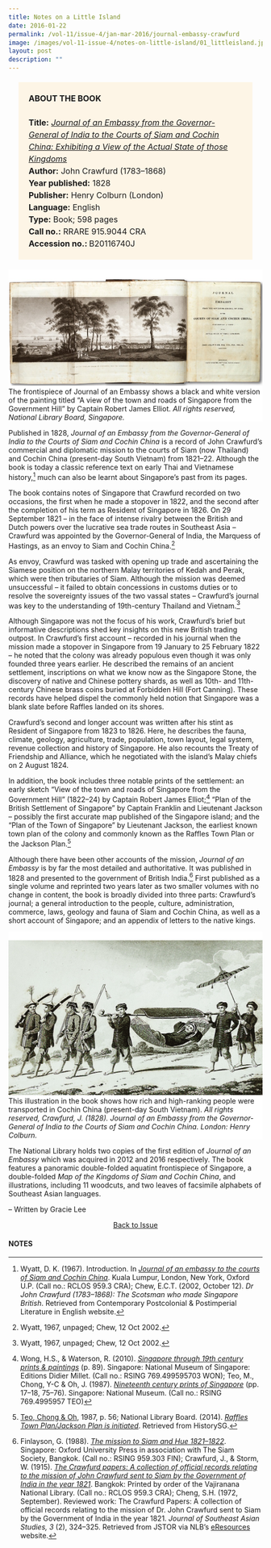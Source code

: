 ```yaml
---
title: Notes on a Little Island
date: 2016-01-22
permalink: /vol-11/issue-4/jan-mar-2016/journal-embassy-crawfurd
image: /images/vol-11-issue-4/notes-on-little-island/01_littleisland.jpg
layout: post
description: ""
---
```

<span style="background-colour: #fdf5e6; padding: 20px; margin: 20px; background:#fdf5e6; display:block; font-size:1rem; line-height:1.5rem;"><b>ABOUT THE BOOK</b>
<br><br>
<b>Title:</b> <i><a href="https://eservice.nlb.gov.sg/item_holding.aspx?bid=14368093">Journal of an Embassy from the Governor-General of India to the Courts of Siam and Cochin China: Exhibiting a View of the Actual State of those Kingdoms</a></i>
<br>
<b>Author:</b> John Crawfurd (1783–1868)
<br>
<b>Year published:</b> 1828 <br>
<b>Publisher:</b> Henry Colburn (London)
<br>
<b>Language:</b> English
<br>
<b>Type:</b> Book; 598 pages
<br>
<b>Call no.:</b> RRARE 915.9044 CRA
<br>
<b>Accession no.: </b>B20116740J</span>

<div style="background-color: white;"><br><img src="/images/vol-11-issue-4/notes-on-little-island/01a_littleisland.jpg">The frontispiece of Journal of an Embassy shows a black and white version of the painting titled “A view of the town and roads of Singapore from the Government Hill” by Captain Robert James Elliot. <i>All rights reserved, National Library Board, Singapore.</i></div>

Published in 1828, *Journal of an Embassy from the Governor-General of India to the Courts of Siam and Cochin China* is a record of John Crawfurd’s commercial and diplomatic mission to the courts of Siam (now Thailand) and Cochin China (present-day South Vietnam) from 1821–22. Although the book is today a classic reference text on early Thai and Vietnamese history,[^1] much can also be learnt about Singapore’s past from its pages.

The book contains notes of Singapore that Crawfurd recorded on two occasions, the first when he made a stopover in 1822, and the second after the completion of his term as Resident of Singapore in 1826. On 29 September 1821 – in the face of intense rivalry between the British and Dutch powers over the lucrative sea trade routes in Southeast Asia – Crawfurd was appointed by the Governor-General of India, the Marquess of Hastings, as an envoy to Siam and Cochin China.[^2]

As envoy, Crawfurd was tasked with opening up trade and ascertaining the Siamese position on the northern Malay territories of Kedah and Perak, which were then tributaries of Siam. Although the mission was deemed unsuccessful – it failed to obtain concessions in customs duties or to resolve the sovereignty issues of the two vassal states – Crawfurd’s journal was key to the understanding of 19th-century Thailand and Vietnam.[^3]

Although Singapore was not the focus of his work, Crawfurd’s brief but informative descriptions shed key insights on this new British trading outpost. In Crawfurd’s first account – recorded in his journal when the mission made a stopover in Singapore from 19 January to 25 February 1822 – he noted that the colony was already populous even though it was only founded three years earlier. He described the remains of an ancient settlement, inscriptions on what we know now as the Singapore Stone, the discovery of native and Chinese pottery shards, as well as 10th- and 11th-century Chinese brass coins buried at Forbidden Hill (Fort Canning). These records have helped dispel the commonly held notion that Singapore was a blank slate before Raffles landed on its shores.

Crawfurd’s second and longer account was written after his stint as Resident of Singapore from 1823 to 1826. Here, he describes the fauna, climate, geology, agriculture, trade, population, town layout, legal system, revenue collection and history of Singapore. He also recounts the Treaty of Friendship and Alliance, which he negotiated with the island’s Malay chiefs on 2 August 1824.

In addition, the book includes three notable prints of the settlement: an early sketch “View of the town and roads of Singapore from the Government Hill” (1822–24) by Captain Robert James Elliot;[^4] “Plan of the British Settlement of Singapore” by Captain Franklin and Lieutenant Jackson – possibly the first accurate map published of the Singapore island; and the “Plan of the Town of Singapore” by Lieutenant Jackson, the earliest known town plan of the colony and commonly known as the Raffles Town Plan or the Jackson Plan.[^5]

Although there have been other accounts of the mission, *Journal of an Embassy* is by far the most detailed and authoritative. It was published in 1828 and presented to the government of British India.[^6] First published as a single volume and reprinted two years later as two smaller volumes with no change in content, the book is broadly divided into three parts: Crawfurd’s journal; a general introduction to the people, culture, administration, commerce, laws, geology and fauna of Siam and Cochin China, as well as a short account of Singapore; and an appendix of letters to the native kings.

<div style="background-color: white;"><br><img src="/images/vol-11-issue-4/notes-on-little-island/02_littleisland.jpg">This illustration in the book shows how rich and high-ranking people were transported in Cochin China (present-day South Vietnam). <i>All rights reserved, Crawfurd, J. (1828). Journal of an Embassy from the Governor-General of India to the Courts of Siam and Cochin China. London: Henry Colburn.</i></div>

The National Library holds two copies of the first edition of *Journal of an Embassy* which was acquired in 2012 and 2016 respectively. The book features a panoramic double-folded aquatint frontispiece of Singapore, a double-folded *Map of the Kingdoms of Siam and Cochin China*, and illustrations, including 11 woodcuts, and two leaves of facsimile alphabets of Southeast Asian languages.

– Written by Gracie Lee

<a href="/vol-11/issue-4/jan-mar-2016/"><center>Back to Issue</center></a>

#### **NOTES**

[^1]:Wyatt, D. K. (1967). Introduction. In *[Journal of an embassy to the courts of Siam and Cochin China](http://eservice.nlb.gov.sg/item_holding_s.aspx?bid=90035)*. Kuala Lumpur, London, New York, Oxford U.P. (Call no.: RCLOS 959.3 CRA); Chew, E.C.T. (2002, October 12). *Dr John Crawfurd (1783–1868): The Scotsman who made Singapore British*. Retrieved from Contemporary Postcolonial & Postimperial Literature in English website.

[^2]:Wyatt, 1967, unpaged; Chew, 12 Oct 2002.

[^3]:Wyatt, 1967, unpaged; Chew, 12 Oct 2002.

[^4]:Wong, H.S., & Waterson, R. (2010). *[Singapore through 19th century prints & paintings](http://eservice.nlb.gov.sg/item_holding_s.aspx?bid=13313091)* (p. 89). Singapore: National Museum of Singapore: Editions Didier Millet. (Call no.: RSING 769.499595703 WON); Teo, M., Chong, Y-C & Oh, J. (1987). *[Nineteenth century prints of Singapore](http://eservice.nlb.gov.sg/item_holding_s.aspx?bid=4413294)* (pp. 17–18, 75–76). Singapore: National Museum. (Call no.: RSING 769.4995957 TEO)

[^5]:[Teo, Chong & Oh](http://eservice.nlb.gov.sg/item_holding_s.aspx?bid=4413294), 1987, p. 56; National Library Board. (2014). *[Raffles Town Plan/Jackson Plan is initiated](http://eresources.nlb.gov.sg/history/events/d489ee4f-a03b-42df-a88d-c924c24ac720)*. Retrieved from HistorySG.

[^6]:Finlayson, G. (1988). *[The mission to Siam and Hue 1821–1822](http://eservice.nlb.gov.sg/item_holding_s.aspx?bid=4632997)*. Singapore: Oxford University Press in association with The Siam Society, Bangkok. (Call no.: RSING 959.303 FIN); Crawfurd, J., & Storm, W. (1915). *[The Crawfurd papers: A collection of official records relating to the mission of John Crawfurd sent to Siam by the Government of India in the year 1821](http://eservice.nlb.gov.sg/item_holding_s.aspx?bid=4271200)*. Bangkok: Printed by order of the Vajiranana National Library. (Call no.: RCLOS 959.3 CRA); Cheng, S.H. (1972, September). Reviewed work: The Crawfurd Papers: A collection of official records relating to the mission of Dr. John Crawfurd sent to Siam by the Government of India in the year 1821. *Journal of Southeast Asian Studies, 3* (2), 324–325. Retrieved from JSTOR via NLB’s [eResources](https://eresources.nlb.gov.sg/main/) website.